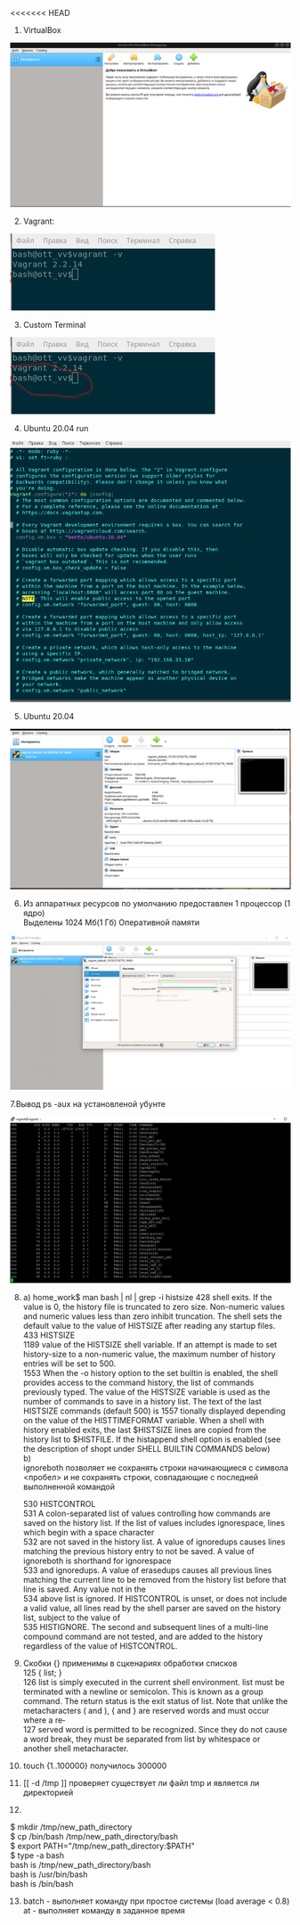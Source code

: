 <<<<<<< HEAD
1. VirtualBox 
   
![VirtualBox](img/oracle.png)
   

2. Vagrant:
   
![Vagrant](img/vagrant.png)

3. Custom Terminal

![PS1](img/3.png)

4. Ubuntu 20.04 run

![Vagrantfile](img/4.png)

5. Ubuntu 20.04

![Ubuntu 20.04](img/5.png)

6. Из аппаратных ресурсов по умолчанию предоставлен 1 процессор (1 ядро)  
   Выделены 1024 Мб(1 Гб) Оперативной памяти 
   
![VBox](img/6.png)

7.Вывод ps -aux на установленой убунте

![ps -aux](img/7.png)

8. a)
home_work$ man bash | nl | grep -i histsize
   428                shell exits.  If the value is 0, the history file is truncated to zero size.  Non-numeric values and numeric values less than zero inhibit truncation.  The shell sets the default value to the value of HISTSIZE after reading any startup files.  
   433         HISTSIZE  
  1189                value of the HISTSIZE shell variable.  If an attempt is made to set history-size to a non-numeric value, the maximum number of history entries will be set to 500.   
  1553         When the -o history option to the set builtin is enabled, the shell provides access to the command history, the list of commands previously typed.  The value of the HISTSIZE variable is used as the number of commands to save in a history list.  The text of the last HISTSIZE commands (default  500)  is  1557         tionally  displayed depending on the value of the HISTTIMEFORMAT variable.  When a shell with history enabled exits, the last $HISTSIZE lines are copied from the history list to $HISTFILE.  If the histappend shell option is enabled (see the description of shopt under SHELL BUILTIN COMMANDS below)  
   b)  
   ignoreboth позволяет не сохранять строки начинающиеся с символа <пробел> и не сохранять строки, совпадающие с последней выполненной командой  

   530         HISTCONTROL  
   531                A  colon-separated list of values controlling how commands are saved on the history list.  If the list of values includes ignorespace, lines which begin with a space character  
   532                are not saved in the history list.  A value of ignoredups causes lines matching the previous history entry to not be saved.  A value of ignoreboth is shorthand for ignorespace  
   533                and  ignoredups.  A value of erasedups causes all previous lines matching the current line to be removed from the history list before that line is saved.  Any value not in the  
   534                above list is ignored.  If HISTCONTROL is unset, or does not include a valid value, all lines read by the shell parser are saved on the history list, subject to the  value  of  
   535                HISTIGNORE.  The second and subsequent lines of a multi-line compound command are not tested, and are added to the history regardless of the value of HISTCONTROL.  
   
9. Cкобки {} применимы в сцкенариях обработки списков  
   125         { list; }  
   126                list is simply executed in the current shell environment.  list must be terminated with a newline or semicolon.  This is known as a group command.  The return status is the exit status of list.  Note that unlike the metacharacters ( and ), { and } are reserved words and must occur where  a  re‐  
   127                served word is permitted to be recognized.  Since they do not cause a word break, they must be separated from list by whitespace or another shell metacharacter.  

10. touch {1..100000} получилось 300000  

11. [[ -d /tmp ]] проверяет существует ли файл tmp и является ли директорией
    
12. 
$ mkdir /tmp/new_path_directory  
$ cp /bin/bash /tmp/new_path_directory/bash  
$ export PATH="/tmp/new_path_directory:$PATH"  
$ type -a bash  
bash is /tmp/new_path_directory/bash  
bash is /usr/bin/bash  
bash is /bin/bash  

13. batch - выполняет команду при простое системы (load average < 0.8)  
    at - выполняет команду в заданное время 